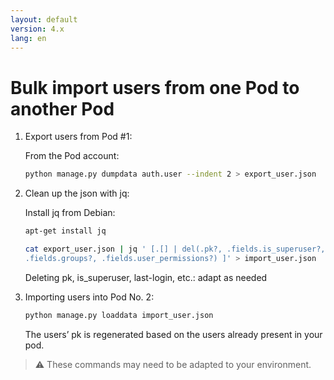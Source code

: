 ```yaml
---
layout: default
version: 4.x
lang: en
---
```


# Bulk import users from one Pod to another Pod

1. Export users from Pod #1:

    From the Pod account:

    ```bash
    python manage.py dumpdata auth.user --indent 2 > export_user.json
    ```

2. Clean up the json with jq:

    Install jq from Debian:

    ```bash
    apt-get install jq
    ```

    ```bash
    cat export_user.json | jq ' [.[] | del(.pk?, .fields.is_superuser?, .fields.last_login?, .fields.date_joined?,
    .fields.groups?, .fields.user_permissions?) ]' > import_user.json
    ```

    Deleting pk, is_superuser, last-login, etc.: adapt as needed

3. Importing users into Pod No. 2:

    ```bash
    python manage.py loaddata import_user.json
    ```

    The users’ pk is regenerated based on the users already present in your pod.

> ⚠️ These commands may need to be adapted to your environment.
